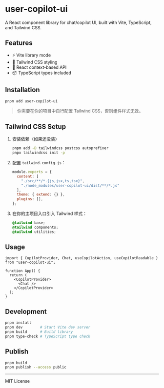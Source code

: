 # user-copilot-ui

A React component library for chat/copilot UI, built with Vite, TypeScript, and Tailwind CSS.

## Features
- ⚡️ Vite library mode
- 🎨 Tailwind CSS styling
- 🧩 React context-based API
- 📦 TypeScript types included

## Installation

```bash
pnpm add user-copilot-ui
```

> 你需要在你的项目中自行配置 Tailwind CSS，否则组件样式无效。

## Tailwind CSS Setup

1. 安装依赖（如果还没装）
   ```bash
   pnpm add -D tailwindcss postcss autoprefixer
   pnpx tailwindcss init -p
   ```
2. 配置 `tailwind.config.js`：
   ```js
   module.exports = {
     content: [
       "./src/**/*.{js,jsx,ts,tsx}",
       "./node_modules/user-copilot-ui/dist/**/*.js"
     ],
     theme: { extend: {} },
     plugins: [],
   };
   ```
3. 在你的主项目入口引入 Tailwind 样式：
   ```css
   @tailwind base;
   @tailwind components;
   @tailwind utilities;
   ```

## Usage

```tsx
import { CopilotProvider, Chat, useCopilotAction, useCopilotReadable } from "user-copilot-ui";

function App() {
  return (
    <CopilotProvider>
      <Chat />
    </CopilotProvider>
  );
}
```

## Development

```bash
pnpm install
pnpm dev        # Start Vite dev server
pnpm build      # Build library
pnpm type-check # TypeScript type check
```

## Publish

```bash
pnpm build
pnpm publish --access public
```

---

MIT License 